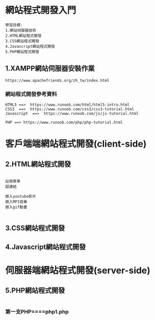 # 網站程式開發入門
```
學習目標:
1.網站伺服器技術
2.HTML網站程式開發
3.CSS網站程式開發
4.Javascript網站程式開發
5.PHP網站程式開發
```
## 1.XAMPP網站伺服器安裝作業
```
https://www.apachefriends.org/zh_tw/index.html
```
### 網站程式開發參考資料

```
HTML5 ==>  https://www.runoob.com/html/html5-intro.html
CSS3  ==>  https://www.runoob.com/css3/css3-tutorial.html
Javascript  ==>  https://www.runoob.com/js/js-tutorial.html

PHP ==> https://www.runoob.com/php/php-tutorial.html
```
# 客戶端端網站程式開發(client-side)



## 2.HTML網站程式開發
```

註冊表單
超連結

嵌入youtube影片
嵌入MP3音樂
嵌入gif動畫


```

## 3.CSS網站程式開發

## 4.Javascript網站程式開發

# 伺服器端網站程式開發(server-side)

## 5.PHP網站程式開發
```

```

### 第一支PHP====php1.php

```

```
